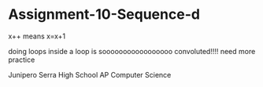# Assignment-10-Sequence-d
x++ means x=x+1

doing loops inside a loop is sooooooooooooooooo convoluted!!!!
need more practice


Junipero Serra High School
AP Computer Science
